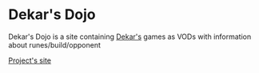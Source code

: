 # Dekar's Dojo

Dekar's Dojo is a site containing [Dekar's](https://www.twitch.tv/dekar173) games as VODs with information about runes/build/opponent

[Project's site](https://foxyg3n.github.io/dekar-dojo/)
